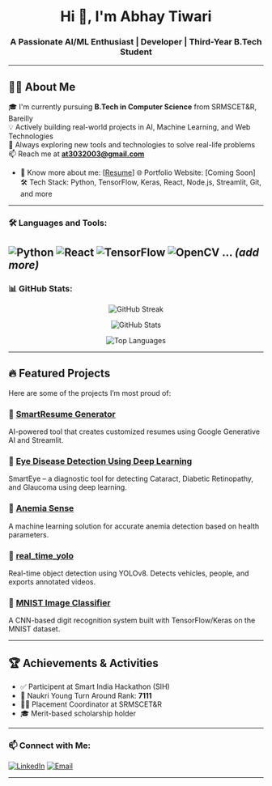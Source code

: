 <h1 align="center">Hi 👋, I'm Abhay Tiwari</h1>
<h3 align="center">A Passionate AI/ML Enthusiast | Developer | Third-Year B.Tech Student</h3>

---

## 👨‍💻 About Me

🎓 I'm currently pursuing **B.Tech in Computer Science** from SRMSCET&R, Bareilly  
💡 Actively building real-world projects in AI, Machine Learning, and Web Technologies  
🚀 Always exploring new tools and technologies to solve real-life problems  
📫 Reach me at **at3032003@gmail.com**
- 📄 Know more about me: [[Resume](https://drive.google.com/file/d/1x1aV5M8_U96Lh98LMwbwX20yR1DjrKjV/view?usp=drive_link)]
🌐 Portfolio Website: [Coming Soon]  
🛠️ Tech Stack: Python, TensorFlow, Keras, React, Node.js, Streamlit, Git, and more

---
### 🛠️ Languages and Tools:
![Python](https://img.shields.io/badge/Python-3670A0?style=for-the-badge&logo=python&logoColor=white)
![React](https://img.shields.io/badge/React-20232A?style=for-the-badge&logo=react&logoColor=61DAFB)
![TensorFlow](https://img.shields.io/badge/TensorFlow-FF6F00?style=for-the-badge&logo=TensorFlow&logoColor=white)
![OpenCV](https://img.shields.io/badge/OpenCV-27338e?style=for-the-badge&logo=opencv&logoColor=white)
... *(add more)*
---
### 📊 GitHub Stats:

<p align="center">
  <img src="https://github-readme-streak-stats.herokuapp.com/?user=Abhaytiwari303&theme=radical" alt="GitHub Streak" />
</p>

<p align="center">
  <img src="https://github-readme-stats.vercel.app/api?username=Abhaytiwari303&show_icons=true&theme=tokyonight&count_private=true" alt="GitHub Stats" />
</p>

<p align="center">
  <img src="https://github-readme-stats.vercel.app/api/top-langs/?username=Abhaytiwari303&layout=compact&theme=tokyonight" alt="Top Languages" />
</p>


---

## 🔥 Featured Projects

Here are some of the projects I’m most proud of:

### 📌 [SmartResume Generator](https://github.com/Abhaytiwari303/SmartResume-Generator)
AI-powered tool that creates customized resumes using Google Generative AI and Streamlit.

### 📌 [Eye Disease Detection Using Deep Learning](https://github.com/Abhaytiwari303/Eye-Disease-Detection-Using-Deep-Learning)
SmartEye – a diagnostic tool for detecting Cataract, Diabetic Retinopathy, and Glaucoma using deep learning.

### 📌 [Anemia Sense](https://github.com/Abhaytiwari303/Anemia-Sense-Leveraging-Machine-Learning-for-Precise-Anemia-Detection)
A machine learning solution for accurate anemia detection based on health parameters.

### 📌 [real_time_yolo](https://github.com/Abhaytiwari303/real_time_yolo)
Real-time object detection using YOLOv8. Detects vehicles, people, and exports annotated videos.

### 📌 [MNIST Image Classifier](https://github.com/Abhaytiwari303/MNIST-IMAGE-CLASSIFIER)
A CNN-based digit recognition system built with TensorFlow/Keras on the MNIST dataset.

---

## 🏆 Achievements & Activities

- ✅ Participent at Smart India Hackathon (SIH)
- 🥇 Naukri Young Turn Around Rank: **7111**
- 👨‍💼 Placement Coordinator at SRMSCET&R
- 🎓 Merit-based scholarship holder

---

### 📫 Connect with Me:
[![LinkedIn](https://img.shields.io/badge/LinkedIn-blue?logo=linkedin&style=for-the-badge)](https://www.linkedin.com/in/abhaytiwari30/)
[![Email](https://img.shields.io/badge/Email-D14836?style=for-the-badge&logo=gmail&logoColor=white)](mailto:at3032003@gmail.com)



---
